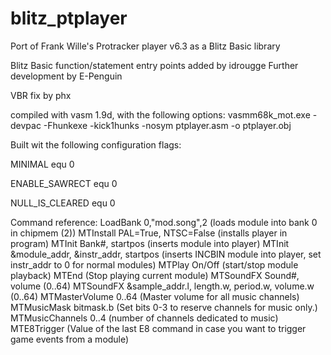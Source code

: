 # blitz_ptplayer
Port of Frank Wille's Protracker player v6.3 as a Blitz Basic library

Blitz Basic function/statement entry points added by idrougge
Further development by E-Penguin

VBR fix by phx

compiled with vasm 1.9d, with the following options:
vasmm68k_mot.exe -devpac -Fhunkexe -kick1hunks -nosym  ptplayer.asm -o ptplayer.obj

Built wit the following configuration flags:

MINIMAL		equ	0

ENABLE_SAWRECT	equ	0

NULL_IS_CLEARED	equ	0

Command reference:
LoadBank 0,"mod.song",2 (loads module into bank 0 in chipmem (2))
MTInstall PAL=True, NTSC=False (installs player in program)
MTInit Bank#, startpos (inserts module into player)
MTInit &module_addr, &instr_addr, startpos (inserts INCBIN module into player, set instr_addr to 0 for normal modules)
MTPlay On/Off (start/stop module playback)
MTEnd (Stop playing current module)
MTSoundFX Sound#, volume (0..64)
MTSoundFX &sample_addr.l, length.w, period.w, volume.w (0..64)
MTMasterVolume 0..64 (Master volume for all music channels)
MTMusicMask bitmask.b (Set bits 0-3 to reserve channels for music only.)
MTMusicChannels 0..4 (number of channels dedicated to music)
MTE8Trigger (Value of the last E8 command in case you want to trigger game events from a module)